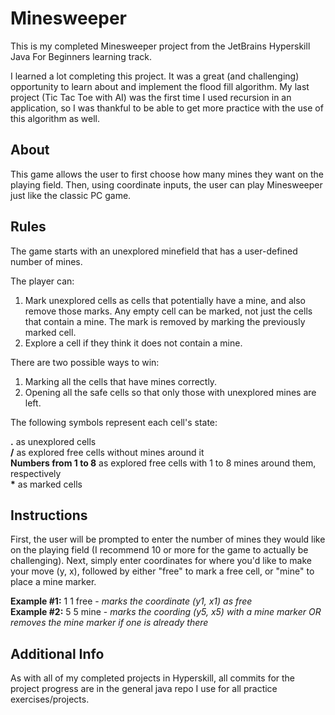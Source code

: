 # Minesweeper

This is my completed Minesweeper project from the JetBrains Hyperskill Java For Beginners learning track.

I learned a lot completing this project. It was a great (and challenging) opportunity to learn about and implement the flood fill algorithm. My last project (Tic Tac Toe with AI) was the first time I used recursion in an application, so I was thankful to be able to get more practice with the use of this algorithm as well. 

## About

This game allows the user to first choose how many mines they want on the playing field. Then, using coordinate inputs, the user can play Minesweeper just like the classic PC game.

## Rules

The game starts with an unexplored minefield that has a user-defined number of mines.

The player can:

1. Mark unexplored cells as cells that potentially have a mine, and also remove those marks. Any empty cell can be marked, not just the cells that contain a mine. The mark is removed by marking the previously marked cell.
2. Explore a cell if they think it does not contain a mine.

There are two possible ways to win:

1. Marking all the cells that have mines correctly.
2. Opening all the safe cells so that only those with unexplored mines are left.

The following symbols represent each cell's state:

**.** as unexplored cells<br/>
**/** as explored free cells without mines around it<br/>
**Numbers from 1 to 8** as explored free cells with 1 to 8 mines around them, respectively<br/>
**&ast;** as marked cells

## Instructions

First, the user will be prompted to enter the number of mines they would like on the playing field (I recommend 10 or more for the game to actually be challenging). Next, simply enter coordinates for where you'd like to make your move (y, x), followed by either "free" to mark a free cell, or "mine" to place a mine marker.

**Example #1:** 1 1 free - *marks the coordinate (y1, x1) as free*<br/>
**Example #2:** 5 5 mine - *marks the coording (y5, x5) with a mine marker OR removes the mine marker if one is already there*<br/>

## Additional Info

As with all of my completed projects in Hyperskill, all commits for the project progress are in the general java repo I use for all practice exercises/projects.